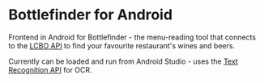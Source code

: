 # Bottlefinder for Android

Frontend in Android for Bottlefinder - the menu-reading tool that connects to the [LCBO API](https://lcboapi.com) to find your favourite restaurant's wines and beers.

Currently can be loaded and run from Android Studio - uses the [Text Recognition API](https://developers.google.com/vision/text-overview) for OCR.
